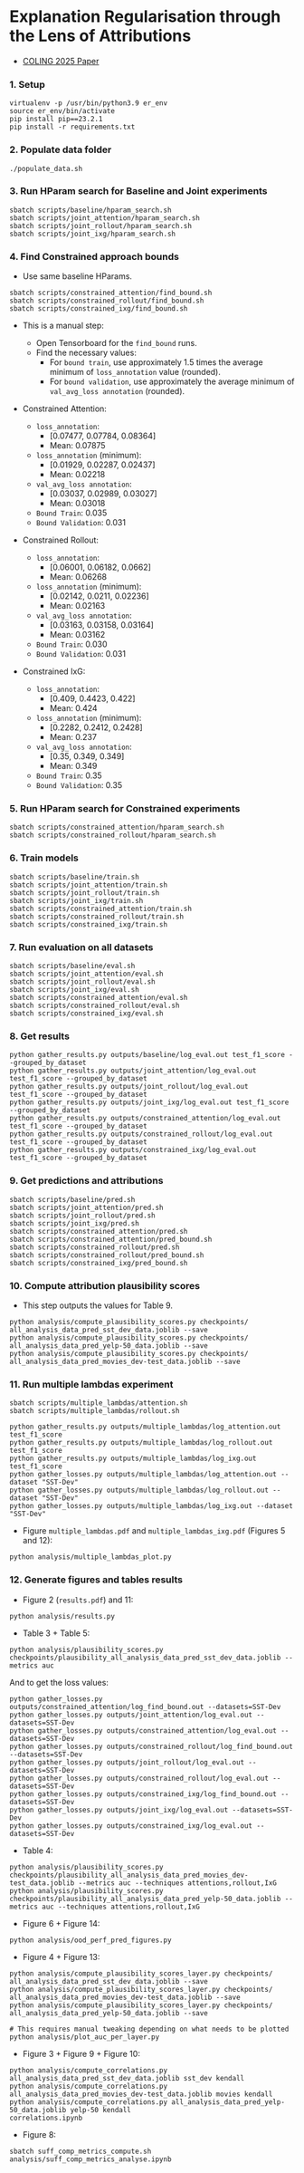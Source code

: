 # Explanation Regularisation through the Lens of Attributions

- [COLING 2025 Paper](https://aclanthology.org/2025.coling-main.436/)

### 1. Setup

```
virtualenv -p /usr/bin/python3.9 er_env
source er_env/bin/activate
pip install pip==23.2.1
pip install -r requirements.txt
```

### 2. Populate data folder

```
./populate_data.sh
```

### 3. Run HParam search for Baseline and Joint experiments

```
sbatch scripts/baseline/hparam_search.sh
sbatch scripts/joint_attention/hparam_search.sh
sbatch scripts/joint_rollout/hparam_search.sh
sbatch scripts/joint_ixg/hparam_search.sh
```

### 4. Find Constrained approach bounds

- Use same baseline HParams.

```
sbatch scripts/constrained_attention/find_bound.sh
sbatch scripts/constrained_rollout/find_bound.sh
sbatch scripts/constrained_ixg/find_bound.sh
```

- This is a manual step:
    - Open Tensorboard for the `find_bound` runs.
    - Find the necessary values:
        - For `bound train`, use approximately 1.5 times the average minimum of `loss_annotation` value (rounded).
        - For `bound validation`, use approximately the average minimum of `val_avg_loss annotation` (rounded).

- Constrained Attention:
    - `loss_annotation`:
        - [0.07477, 0.07784, 0.08364]
        - Mean: 0.07875
    - `loss_annotation` (minimum):
        - [0.01929, 0.02287, 0.02437]
        - Mean: 0.02218
    - `val_avg_loss annotation`:
        - [0.03037, 0.02989, 0.03027]
        - Mean: 0.03018
    - `Bound Train`: 0.035
    - `Bound Validation`: 0.031

- Constrained Rollout:
    - `loss_annotation`:
        - [0.06001, 0.06182, 0.0662]
        - Mean: 0.06268
    - `loss_annotation` (minimum):
        - [0.02142, 0.0211, 0.02236]
        - Mean: 0.02163
    - `val_avg_loss annotation`:
        - [0.03163, 0.03158, 0.03164]
        - Mean: 0.03162
    - `Bound Train`: 0.030
    - `Bound Validation`: 0.031

- Constrained IxG:
    - `loss_annotation`:
        - [0.409, 0.4423, 0.422]
        - Mean: 0.424
    - `loss_annotation` (minimum):
        - [0.2282, 0.2412, 0.2428]
        - Mean: 0.237
    - `val_avg_loss annotation`:
        - [0.35, 0.349, 0.349]
        - Mean: 0.349
    - `Bound Train`: 0.35
    - `Bound Validation`: 0.35

### 5. Run HParam search for Constrained experiments

```
sbatch scripts/constrained_attention/hparam_search.sh
sbatch scripts/constrained_rollout/hparam_search.sh
```

### 6. Train models

```
sbatch scripts/baseline/train.sh
sbatch scripts/joint_attention/train.sh
sbatch scripts/joint_rollout/train.sh
sbatch scripts/joint_ixg/train.sh
sbatch scripts/constrained_attention/train.sh
sbatch scripts/constrained_rollout/train.sh
sbatch scripts/constrained_ixg/train.sh
``` 

### 7. Run evaluation on all datasets

```
sbatch scripts/baseline/eval.sh
sbatch scripts/joint_attention/eval.sh
sbatch scripts/joint_rollout/eval.sh
sbatch scripts/joint_ixg/eval.sh
sbatch scripts/constrained_attention/eval.sh
sbatch scripts/constrained_rollout/eval.sh
sbatch scripts/constrained_ixg/eval.sh
```

### 8. Get results

```
python gather_results.py outputs/baseline/log_eval.out test_f1_score --grouped_by_dataset
python gather_results.py outputs/joint_attention/log_eval.out test_f1_score --grouped_by_dataset
python gather_results.py outputs/joint_rollout/log_eval.out test_f1_score --grouped_by_dataset
python gather_results.py outputs/joint_ixg/log_eval.out test_f1_score --grouped_by_dataset
python gather_results.py outputs/constrained_attention/log_eval.out test_f1_score --grouped_by_dataset
python gather_results.py outputs/constrained_rollout/log_eval.out test_f1_score --grouped_by_dataset
python gather_results.py outputs/constrained_ixg/log_eval.out test_f1_score --grouped_by_dataset
```

### 9. Get predictions and attributions

```
sbatch scripts/baseline/pred.sh
sbatch scripts/joint_attention/pred.sh
sbatch scripts/joint_rollout/pred.sh
sbatch scripts/joint_ixg/pred.sh
sbatch scripts/constrained_attention/pred.sh
sbatch scripts/constrained_attention/pred_bound.sh
sbatch scripts/constrained_rollout/pred.sh
sbatch scripts/constrained_rollout/pred_bound.sh
sbatch scripts/constrained_ixg/pred_bound.sh
```

### 10. Compute attribution plausibility scores

- This step outputs the values for Table 9.

```
python analysis/compute_plausibility_scores.py checkpoints/ all_analysis_data_pred_sst_dev_data.joblib --save
python analysis/compute_plausibility_scores.py checkpoints/ all_analysis_data_pred_yelp-50_data.joblib --save
python analysis/compute_plausibility_scores.py checkpoints/ all_analysis_data_pred_movies_dev-test_data.joblib --save
```

### 11. Run multiple lambdas experiment

```
sbatch scripts/multiple_lambdas/attention.sh
sbatch scripts/multiple_lambdas/rollout.sh
```

```
python gather_results.py outputs/multiple_lambdas/log_attention.out test_f1_score
python gather_results.py outputs/multiple_lambdas/log_rollout.out test_f1_score
python gather_results.py outputs/multiple_lambdas/log_ixg.out test_f1_score
python gather_losses.py outputs/multiple_lambdas/log_attention.out --dataset "SST-Dev"
python gather_losses.py outputs/multiple_lambdas/log_rollout.out --dataset "SST-Dev"
python gather_losses.py outputs/multiple_lambdas/log_ixg.out --dataset "SST-Dev"
```

- Figure `multiple_lambdas.pdf` and `multiple_lambdas_ixg.pdf` (Figures 5 and 12):

```
python analysis/multiple_lambdas_plot.py
```

### 12. Generate figures and tables results

- Figure 2 (`results.pdf`) and 11:

```
python analysis/results.py
```

- Table 3 + Table 5:

```
python analysis/plausibility_scores.py checkpoints/plausibility_all_analysis_data_pred_sst_dev_data.joblib --metrics auc
```

And to get the loss values:

```
python gather_losses.py outputs/constrained_attention/log_find_bound.out --datasets=SST-Dev
python gather_losses.py outputs/joint_attention/log_eval.out --datasets=SST-Dev
python gather_losses.py outputs/constrained_attention/log_eval.out --datasets=SST-Dev
python gather_losses.py outputs/constrained_rollout/log_find_bound.out --datasets=SST-Dev
python gather_losses.py outputs/joint_rollout/log_eval.out --datasets=SST-Dev
python gather_losses.py outputs/constrained_rollout/log_eval.out --datasets=SST-Dev
python gather_losses.py outputs/constrained_ixg/log_find_bound.out --datasets=SST-Dev
python gather_losses.py outputs/joint_ixg/log_eval.out --datasets=SST-Dev
python gather_losses.py outputs/constrained_ixg/log_eval.out --datasets=SST-Dev
```

- Table 4:

```
python analysis/plausibility_scores.py checkpoints/plausibility_all_analysis_data_pred_movies_dev-test_data.joblib --metrics auc --techniques attentions,rollout,IxG
python analysis/plausibility_scores.py checkpoints/plausibility_all_analysis_data_pred_yelp-50_data.joblib --metrics auc --techniques attentions,rollout,IxG
```

- Figure 6 + Figure 14:

```
python analysis/ood_perf_pred_figures.py
```

- Figure 4 + Figure 13:

```
python analysis/compute_plausibility_scores_layer.py checkpoints/ all_analysis_data_pred_sst_dev_data.joblib --save
python analysis/compute_plausibility_scores_layer.py checkpoints/ all_analysis_data_pred_movies_dev-test_data.joblib --save
python analysis/compute_plausibility_scores_layer.py checkpoints/ all_analysis_data_pred_yelp-50_data.joblib --save

# This requires manual tweaking depending on what needs to be plotted
python analysis/plot_auc_per_layer.py
```

- Figure 3 + Figure 9 + Figure 10:

```
python analysis/compute_correlations.py all_analysis_data_pred_sst_dev_data.joblib sst_dev kendall
python analysis/compute_correlations.py all_analysis_data_pred_movies_dev-test_data.joblib movies kendall
python analysis/compute_correlations.py all_analysis_data_pred_yelp-50_data.joblib yelp-50 kendall
correlations.ipynb
```

- Figure 8:

```
sbatch suff_comp_metrics_compute.sh
analysis/suff_comp_metrics_analyse.ipynb
```

